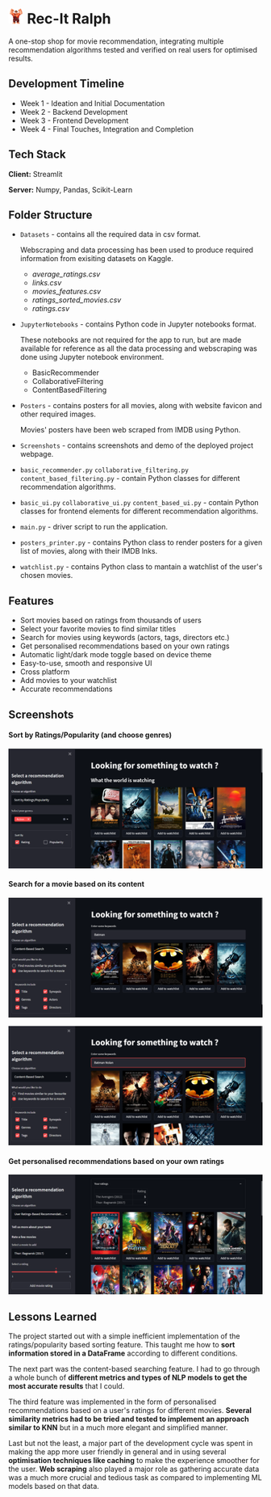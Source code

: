 
# <img src ="https://github.com/abhishekg495/RecommenderSystem/blob/master/Posters/favicon.png?raw=true" width=30px> Rec-It Ralph

A one-stop shop for movie recommendation, 
integrating multiple recommendation algorithms 
tested and verified on real users for optimised 
results.
## Development Timeline

- Week 1 - Ideation and Initial Documentation
- Week 2 - Backend Development
- Week 3 - Frontend Development
- Week 4 - Final Touches, Integration and Completion


## Tech Stack

**Client:** Streamlit

**Server:** Numpy, Pandas, Scikit-Learn


## Folder Structure

-   `Datasets` - contains all the required data in csv format.

    Webscraping and data processing has been used to produce required information from exisiting datasets on Kaggle.

    -   _average_ratings.csv_
    -   _links.csv_
    -   _movies_features.csv_
    -   _ratings_sorted_movies.csv_
    -   _ratings.csv_

-   `JupyterNotebooks` - contains Python code in Jupyter notebooks format.

    These notebooks are not required for the app to run, but are made available for reference as all the data processing and webscraping was done using Jupyter notebook environment.

    -   BasicRecommender
    -   CollaborativeFiltering
    -   ContentBasedFiltering

-   `Posters` - contains posters for all movies, along with website favicon and other required images.

    Movies' posters have been web scraped from IMDB using Python.

-   `Screenshots` - contains screenshots and demo of the deployed project webpage.

-   `basic_recommender.py` `collaborative_filtering.py` `content_based_filtering.py` - contain Python classes for different recommendation algorithms.

-   `basic_ui.py` `collaborative_ui.py` `content_based_ui.py` - contain Python classes for frontend elements for different recommendation algorithms.

-   `main.py` - driver script to run the application.

-   `posters_printer.py` - contains Python class to render posters for a given list of movies, along with their IMDB lnks.

-   `watchlist.py` - contains Python class to mantain a watchlist of the user's chosen movies.


## Features

- Sort movies based on ratings from thousands of users
- Select your favorite movies to find similar titles
- Search for movies using keywords (actors, tags, directors etc.)
- Get personalised recommendations based on your own ratings
- Automatic light/dark mode toggle based on device theme
- Easy-to-use, smooth and responsive UI
- Cross platform
- Add movies to your watchlist
- Accurate recommendations

## Screenshots

#### Sort by Ratings/Popularity (and choose genres)
![App Screenshot 1](https://github.com/abhishekg495/RecommenderSystem/blob/master/Screenshots/1.png?raw=true)

#### Search for a movie based on its content
![App Screenshot 2](https://github.com/abhishekg495/RecommenderSystem/blob/master/Screenshots/2.png?raw=true)

![App Screenshot 3](https://github.com/abhishekg495/RecommenderSystem/blob/master/Screenshots/3.png?raw=true)

#### Get personalised recommendations based on your own ratings
![App Screenshot 4](https://github.com/abhishekg495/RecommenderSystem/blob/master/Screenshots/4.png?raw=true)

## Lessons Learned

The project started out with a simple inefficient implementation of the ratings/popularity based sorting feature. This taught me how to **sort information stored in a DataFrame** according to different conditions.

The next part was the content-based searching feature. I had to go through a whole bunch of **different metrics and types of NLP models to get the most accurate results** that I could.

The third feature was implemented in the form of personalised recommendations based on a user's ratings for different movies. **Several similarity metrics had to be tried and tested to implement an approach similar to KNN** but in a much more elegant and simplified manner.

Last but not the least, a major part of the development cycle was spent in making the app more user friendly in general and in using several **optimisation techniques like caching** to make the experience smoother for the user.
**Web scraping** also played a major role as gathering accurate data was a much more crucial and tedious task as compared to implementing ML models based on that data.
